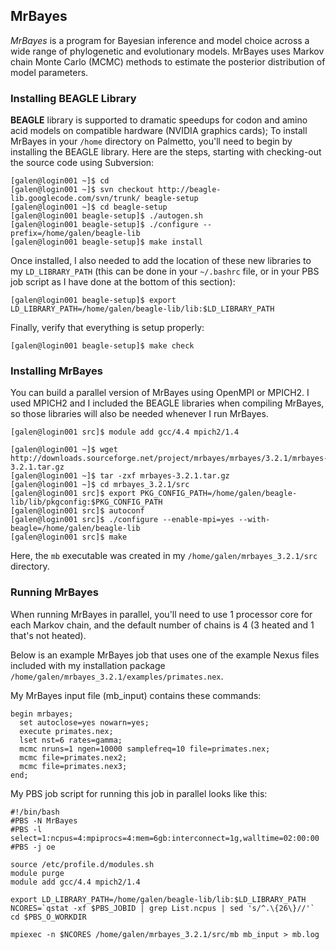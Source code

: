 ## MrBayes

_MrBayes_ is a program for Bayesian inference and model choice across a wide
range of phylogenetic and evolutionary models. MrBayes uses Markov chain Monte
Carlo (MCMC) methods to estimate the posterior distribution of model parameters.

### Installing BEAGLE Library

**BEAGLE** library is supported to dramatic speedups for codon and amino acid
models on compatible hardware (NVIDIA graphics cards); To install MrBayes in
your `/home` directory on Palmetto, you'll need to begin by installing the
BEAGLE library. Here are the steps, starting with checking-out the source code
using Subversion:

    [galen@login001 ~]$ cd
    [galen@login001 ~]$ svn checkout http://beagle-lib.googlecode.com/svn/trunk/ beagle-setup
    [galen@login001 ~]$ cd beagle-setup
    [galen@login001 beagle-setup]$ ./autogen.sh
    [galen@login001 beagle-setup]$ ./configure --prefix=/home/galen/beagle-lib
    [galen@login001 beagle-setup]$ make install

Once installed, I also needed to add the location of these new libraries to my
`LD_LIBRARY_PATH` (this can be done in your `~/.bashrc` file, or in your PBS job
script as I have done at the bottom of this section):

    [galen@login001 beagle-setup]$ export LD_LIBRARY_PATH=/home/galen/beagle-lib/lib:$LD_LIBRARY_PATH

Finally, verify that everything is setup properly:

    [galen@login001 beagle-setup]$ make check

### Installing MrBayes

You can build a parallel version of MrBayes using OpenMPI or MPICH2. I used
MPICH2 and I included the BEAGLE libraries when compiling MrBayes, so those
libraries will also be needed whenever I run MrBayes.

    [galen@login001 src]$ module add gcc/4.4 mpich2/1.4

    [galen@login001 ~]$ wget http://downloads.sourceforge.net/project/mrbayes/mrbayes/3.2.1/mrbayes-3.2.1.tar.gz
    [galen@login001 ~]$ tar -zxf mrbayes-3.2.1.tar.gz
    [galen@login001 ~]$ cd mrbayes_3.2.1/src
    [galen@login001 src]$ export PKG_CONFIG_PATH=/home/galen/beagle-lib/lib/pkgconfig:$PKG_CONFIG_PATH
    [galen@login001 src]$ autoconf
    [galen@login001 src]$ ./configure --enable-mpi=yes --with-beagle=/home/galen/beagle-lib
    [galen@login001 src]$ make

Here, the `mb` executable was created in my `/home/galen/mrbayes_3.2.1/src`
directory.

### Running MrBayes

When running MrBayes in parallel, you'll need to use 1 processor core for each
Markov chain, and the default number of chains is 4 (3 heated and 1 that's not
heated).

Below is an example MrBayes job that uses one of the example Nexus files
included with my installation package
`/home/galen/mrbayes_3.2.1/examples/primates.nex`.

My MrBayes input file (mb_input) contains these commands:

    begin mrbayes;
      set autoclose=yes nowarn=yes;
      execute primates.nex;
      lset nst=6 rates=gamma;
      mcmc nruns=1 ngen=10000 samplefreq=10 file=primates.nex;
      mcmc file=primates.nex2;
      mcmc file=primates.nex3;
    end;

My PBS job script for running this job in parallel looks like this:

```
#!/bin/bash
#PBS -N MrBayes
#PBS -l select=1:ncpus=4:mpiprocs=4:mem=6gb:interconnect=1g,walltime=02:00:00
#PBS -j oe

source /etc/profile.d/modules.sh
module purge
module add gcc/4.4 mpich2/1.4

export LD_LIBRARY_PATH=/home/galen/beagle-lib/lib:$LD_LIBRARY_PATH
NCORES=`qstat -xf $PBS_JOBID | grep List.ncpus | sed 's/^.\{26\}//'`
cd $PBS_O_WORKDIR

mpiexec -n $NCORES /home/galen/mrbayes_3.2.1/src/mb mb_input > mb.log
```
